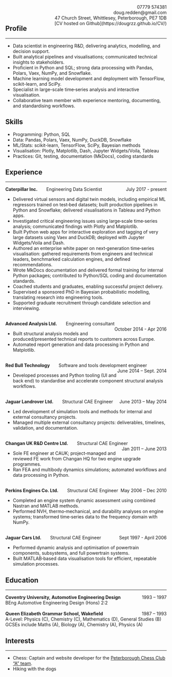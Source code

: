 



<div>
                <span  style="float:right"> 07779 574381 </span>
        <span > <br></span>
        <span style="float:right;">doug.redden@gmail.com</span>
        <span > <br></span>
        <span style=" float:right;">47 Church Street, Whittlesey, Peterborough, PE7 1DB</span>
        <span style=" float:right;">[CV hosted on Github](https://dougrzz.github.io/CV/)</span>

  
</div>

## Profile

---
- Data scientist in engineering R&D, delivering analytics, modelling, and decision support.
- Built analytical pipelines and visualisations; communicated technical insights to stakeholders.
- Proficient in Python and SQL; strong data processing with Pandas, Polars, Vaex, NumPy, and Snowflake.
- Machine learning model development and deployment with TensorFlow, scikit-learn, and SciPy.
- Specialist in large-scale time‑series analysis and interactive visualisation.
- Collaborative team member with experience mentoring, documenting, and standardising workflows.

## Skills

- Programming: Python, SQL
- Data: Pandas, Polars, Vaex, NumPy, DuckDB, Snowflake
- ML/Stats: scikit-learn, TensorFlow, SciPy, Bayesian methods
- Visualisation: Plotly, Matplotlib, Dash, Jupyter Widgets/Voila, Tableau
- Practices: Git, testing, documentation (MkDocs), coding standards

## Experience

---

<div>
        <span style="font-weight:bold; float:left;">Caterpillar Inc.</span>
        <span > &nbsp&nbsp&nbsp&nbsp&nbsp&nbsp Engineering Data Scientist </span>
        <span style="float:right;">July 2017 - present</span>
        <span > <br></span>
</div>

- Delivered virtual sensors and digital twin models, including empirical ML regressors trained on test‑bed datasets; built production pipelines in Python and Snowflake; delivered visualisations in Tableau and Python apps.
- Investigated critical engineering issues using large‑scale time‑series analysis; communicated findings with Plotly and Matplotlib.
- Built Python web apps for interactive exploration and tagging of very large datasets using Vaex and DuckDB; deployed with Jupyter Widgets/Voila and Dash.
- Authored an enterprise white paper on next‑generation time‑series visualisation: gathered requirements from engineers and technical leaders, benchmarked calculation engines, and defined recommendations.
- Wrote MkDocs documentation and delivered formal training for internal Python packages; contributed to Python/SQL coding and documentation standards.
- Coached students and graduates, enabling successful project delivery.
- Supervised a sponsored PhD in Bayesian probabilistic modelling, translating research into engineering tools.
- Supported graduate recruitment through candidate selection and interviewing.



<div>
        <span > <br></span>
        <span style="font-weight:bold; float:left;">Advanced Analysis Ltd.</span>
        <span > &nbsp&nbsp&nbsp&nbsp&nbsp&nbsp Engineering consultant </span>
        <span style="float:right;">October 2014 - Apr 2016</span>
        <span > <br></span>
</div>

- Built structural analysis models and produced/presented technical reports to customers across Europe.
- Automated report generation and data processing in Python and Matplotlib.




<div>
        <span > <br></span>
        <span style="font-weight:bold; float:left;">Red Bull Technology	</span>
        <span > &nbsp&nbsp&nbsp&nbsp&nbsp&nbsp Software and tools development engineer </span>
        <span style="float:right;">June 2014 – Sept. 2014</span>
        <span > <br></span>
</div>

- Developed processes and Python tooling (UI and back end) to standardise and accelerate component structural analysis workflows.

<div>
         <span > <br></span>
       <span style="font-weight:bold; float:left;">Jaguar Landrover Ltd.	</span>
        <span > &nbsp&nbsp&nbsp&nbsp&nbsp&nbsp Structural CAE Engineer</span>
        <span style="float:right;">June 2013 – May 2014</span>
        <span > <br></span>
</div>

- Led development of simulation tools and methods for internal and external consultancy projects.
- Managed multiple external consultancy projects: deliverables, timelines, validation, and documentation.



<div>
        <span > <br></span>
        <span style="font-weight:bold; float:left;">Changan UK R&D Centre Ltd.</span>
        <span > &nbsp&nbsp&nbsp&nbsp&nbsp&nbsp Structural CAE Engineer</span>
        <span style="float:right;">Jan 2011 – June 2013</span>
        <span > <br></span>
</div>

- Sole FE engineer at CAUK; project‑managed and reviewed FE work from Changan HQ for two engine upgrade programmes.
- Ran FEA and multibody dynamics simulations; automated workflows and data processing in Python.

<div>
         <span > <br></span>
       <span style="font-weight:bold; float:left;">Perkins Engines Co. Ltd.</span>
        <span > &nbsp&nbsp&nbsp&nbsp&nbsp&nbsp Structural CAE Engineer</span>
        <span style="float:right;">May 2006 – Dec 2010</span>
        <span > <br></span>
</div>


- Completed an engine system dynamic assessment using combined Nastran and MATLAB methods.
- Performed NVH, thermo‑mechanical, and durability analyses on engine systems; transformed time‑series data to the frequency domain with NumPy.

<div>
         <span > <br></span>
       <span style="font-weight:bold; float:left;">Jaguar Cars Ltd.</span>
        <span  class="tabbed"> &nbsp&nbsp&nbsp&nbsp&nbsp&nbsp  Structural CAE Engineer</span>
        <span style="float:right;">Sept 1997 - April 2006</span>
        <span > <br></span>
</div>

- Performed dynamic analysis and optimisation of powertrain components, subsystems, and full powertrain systems.
- Built MATLAB‑based data visualisation tools for efficient, repeatable simulation processes.



## Education
---


<div>
        <span style="font-weight:bold; float:left;">Coventry University, Automotive Engineering Design </span>
        <span style="float:right;">1993 – 1997</span>
        <span > <br></span>
        <span style="font-size:14px">BEng Automotive Engineering Design (Hons) 2:2 </span>
        <span > <br><br></span>

</div>

<div>
        <span style="font-weight:bold; float:left;">Queen Elizabeth Grammar School, Wakefield  </span>
        <span style="float:right;">1987 – 1993</span>
        <span > <br></span>
<span style="font-size:14px">A-Level: Physics (C), Chemistry (C), Mathematics (D), General Studies (B)</span>
        <span > <br></span>
<span style="font-size:14px">GCSEs include Maths (A), Biology (A), Chemistry (A), Physics (A)</span>
        <span > <br></span>

</div>




## Interests
---

- Chess: Captain and website developer for the [Peterborough Chess Club “A” team](https://peterboroughchessclub.github.io/site/).
- Hiking with the dogs








